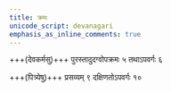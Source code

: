 ```yaml
---
title: क्रमः
unicode_script: devanagari
emphasis_as_inline_comments: true
---
```


+++(देवकर्मसु)+++ पुरस्तादुदग्वोपक्रमः ५ तथाऽपवर्गः ६

+++(पित्र्येषु)+++ प्रसव्यम् ९ दक्षिणतोऽपवर्गः १०
